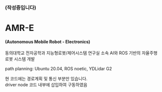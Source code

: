 ### (작성중입니다)
# AMR-E
#### (Autonomous Mobile Robot - Electronics)

동의대학교 전자공학과 지능형로봇/제어시스템 연구실 소속
AI와 ROS 기반의 자율주행로봇 시스템 개발

path planning: Ubuntu 20.04, ROS noetic, YDLidar G2

현 코드에는 경로계획 및 통신 부분만 있습니다.   
driver node 코드 내부에 삽입하여 구동하였음   
